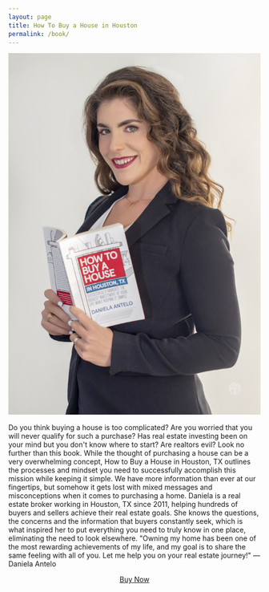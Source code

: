 ```yaml
---
layout: page
title: How To Buy a House in Houston
permalink: /book/
---
```

<img src="/img/book.jpg" class="book">

  <p>Do you think buying a house is too complicated? Are you worried that you will never qualify for such a purchase? Has real estate investing been on your mind but you don't know where to start? Are realtors evil? Look no further than this book. While the thought of purchasing a house can be a very overwhelming concept, How to Buy a House in Houston, TX outlines the processes and mindset you need to successfully accomplish this mission while keeping it simple. We have more information than ever at our fingertips, but somehow it gets lost with mixed messages and misconceptions when it comes to purchasing a home. Daniela is a real estate broker working in Houston, TX since 2011, helping hundreds of buyers and sellers achieve their real estate goals. She knows the questions, the concerns and the information that buyers constantly seek, which is what inspired her to put everything you need to truly know in one place, eliminating the need to look elsewhere. "Owning my home has been one of the most rewarding achievements of my life, and my goal is to share the same feeling with all of you. Let me help you on your real estate journey!" — Daniela Antelo</p>
<div style="text-align: center">
<p class="readlink"><a href="https://www.amazon.com/dp/1792789300" target="_blank" class="readmore">Buy Now</a></p>
</div>
